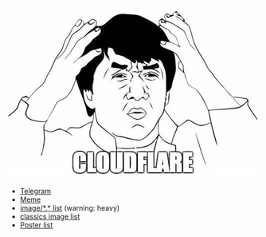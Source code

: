 ![](watcloudflare.jpg)


- [Telegram](telegram/)
- [Meme](meme/)
- [image/\*.\* list](images.md) (warning: heavy)
- [classics image list](../subfiles/classics/img/README.md)
- [Poster list](poster/README.md)
